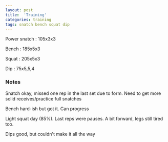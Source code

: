 ```yaml
---
layout: post
title:  'Training'
categories: training
tags: snatch bench squat dip
---
```


Power snatch :   105x3x3

Bench   :   185x5x3

Squat   :   205x5x3

Dip     :   75x5,5,4

### Notes

Snatch okay, missed one rep in the last set due to form. Need to get more solid receives/practice full snatches

Bench hard-ish but got it. Can progress

Light squat day (85%). Last reps were pauses. A bit forward, legs still tired too.

Dips good, but couldn't make it all the way
